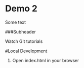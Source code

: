 # Demo 2

Some text 

###Subheader 

Watch Git tutorials 

#Local Development 

1. Open index.html in your browser 